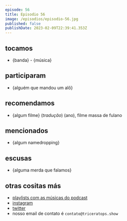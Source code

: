 ```yaml
---
episode: 56
title: Episodio 56
image: /episodios/episodio-56.jpg
published: false
publishDate: 2023-02-09T22:39:41.353Z
---
```

## tocamos
* {banda} - {música}

## participaram
* {alguém que mandou um alô}

## recomendamos
* {algum filme} (*tradução*) (ano), filme massa de fulano

## mencionados
* {algum namedropping}

## escusas
* {alguma merda que falamos}

## otras cositas más
* [playlists com as músicas do podcast](https://www.triceratops.show/playlists/)
* [instagram](https://www.instagram.com/triceratops.show/)
* [twitter](https://twitter.com/TriceratopsShow/)
* nosso email de contato é `contato@triceratops.show`
